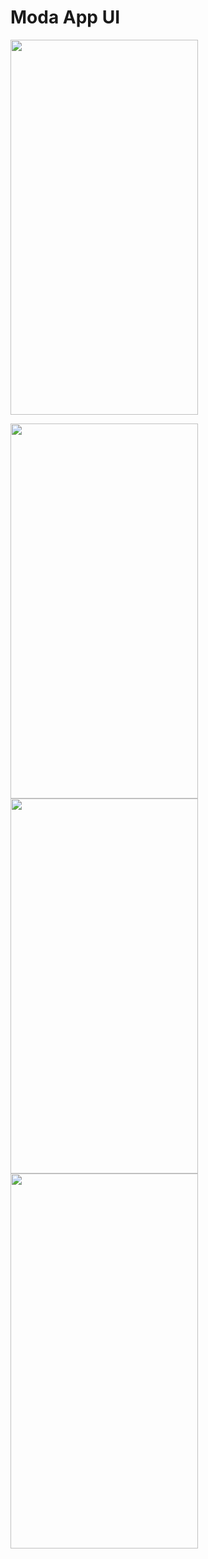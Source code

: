 # Moda App UI 

<img src="https://user-images.githubusercontent.com/50717631/153753029-99ee8555-252e-4dc4-b8a8-fe39ece30276.gif" width="300" height="600">

<img src="https://user-images.githubusercontent.com/50717631/153753067-2f20446c-4df5-4c16-b5c3-c08cdf0ceafe.png" width="300" height="600"> <img src="https://user-images.githubusercontent.com/50717631/153753089-ea2ef0a9-ce42-4e31-a0be-919993214075.png" width="300" height="600"> <img src="https://user-images.githubusercontent.com/50717631/153753105-23bb312d-56ca-4bfc-8c30-e1e9c27c8e1a.png" width="300" height="600">

